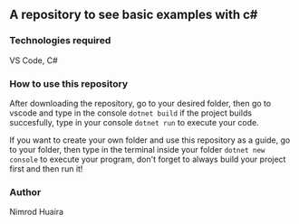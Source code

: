 ## A repository to see basic examples with c#

### Technologies required

VS Code, C# 

### How to use this repository 

After downloading the repository, go to your desired folder, then go to vscode and type in the console
`dotnet build` if the project builds succesfully, type in your console `dotnet run` to execute your code.

If you want to create your own folder and use this repository as a guide, go to your folder, then type in the terminal inside your folder `dotnet new console` to execute your program, don't forget to always build your project first and then run it!

### Author 

Nimrod Huaira
